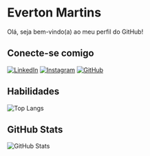 # Everton Martins 
Olá, seja bem-vindo(a) ao meu perfil do GitHub!
## Conecte-se comigo
[![LinkedIn](https://img.shields.io/badge/LinkedIn-d62828?style=for-the-badge&logo=linkedin&logoColor=ffe5ec)](https://www.linkedin.com/in/everton-martins-05a1131a8/)
[![Instagram](https://img.shields.io/badge/-Instagram-d62828?style=for-the-badge&logo=instagram&logoColor=ffe5ec)](https://www.instagram.com/martins_1015/)
[![GitHub](https://img.shields.io/badge/GitHub-d62828?style=for-the-badge&logo=github&logoColor=ffe5ec)](https://github.com/martins1015)
## Habilidades
![Top Langs](https://github-readme-stats-git-masterrstaa-rickstaa.vercel.app/api/top-langs/?username=martins1015&layout=compact&bg_color=d62828&border_color=d62828&title_color=ffe5ec&text_color=ffe5ec&hide_title=true)
## GitHub Stats
![GitHub Stats](https://github-readme-stats.vercel.app/api?username=Martins1015&theme=transparent&bg_color=d62828&border_color=d62828&show_icons=true&icon_color=ffd166&title_color=ffe5ec&text_color=ffe5ec&hide_title=true)
